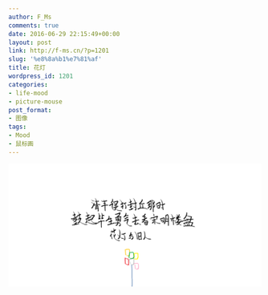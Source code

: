 ```yaml
---
author: F_Ms
comments: true
date: 2016-06-29 22:15:49+00:00
layout: post
link: http://f-ms.cn/?p=1201
slug: '%e8%8a%b1%e7%81%af'
title: 花灯
wordpress_id: 1201
categories:
- life-mood
- picture-mouse
post_format:
- 图像
tags:
- Mood
- 鼠标画
---
```


![20160629_清丰误打封丘那时鼓起毕生勇气去看宋明楼盘花灯与旧人](/img/post/wp/2016/06/20160629_清丰误打封丘那时鼓起毕生勇气去看宋明楼盘花灯与旧人.png)
